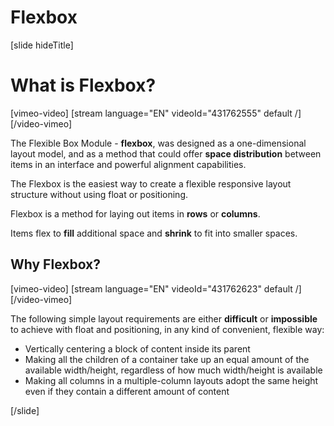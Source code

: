 # Flexbox

[slide hideTitle]

# What is Flexbox?

[vimeo-video]
[stream language="EN" videoId="431762555" default /]
[/video-vimeo]

The Flexible Box Module - **flexbox**, was designed as a one-dimensional layout model, and as a method that could offer **space distribution** between items in an interface and powerful alignment capabilities.

The Flexbox is the easiest way to create a flexible responsive layout structure without using float or positioning.

Flexbox is a method for laying out items in **rows** or **columns**.

Items flex to **fill** additional space and **shrink** to fit into smaller spaces.

## Why Flexbox?

[vimeo-video]
[stream language="EN" videoId="431762623" default /]
[/video-vimeo]

The following simple layout requirements are either **difficult** or **impossible** to achieve with float and positioning, in any kind of convenient, flexible way:
* Vertically centering a block of content inside its parent
* Making all the children of a container take up an equal amount of the available width/height, regardless of how much width/height is available
* Making all columns in a multiple-column layouts adopt the same height even if they contain a different amount of content

[/slide]
